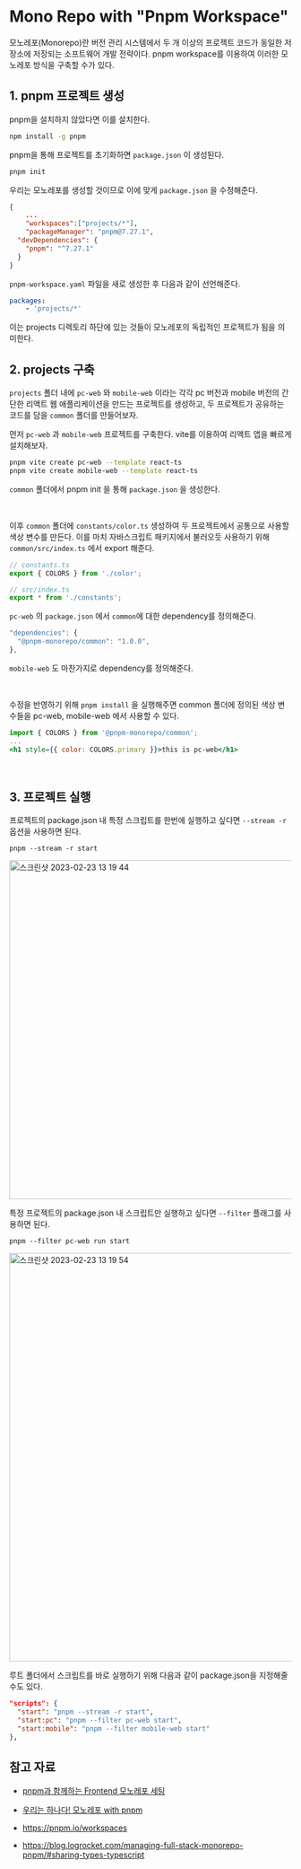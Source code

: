 # Mono Repo with "Pnpm Workspace"

모노레포(Monorepo)란 버전 관리 시스템에서 두 개 이상의 프로젝트 코드가 동일한 저장소에 저장되는 소프트웨어 개발 전략이다. pnpm workspace를 이용하여 이러한 모노레포 방식을 구축할 수가 있다.

## 1. pnpm 프로젝트 생성

pnpm을 설치하지 않았다면 이를 설치한다.

```bash
npm install -g pnpm
```

pnpm을 통해 프로젝트를 초기화하면 `package.json` 이 생성된다.

```bash
pnpm init
```

우리는 모노레포를 생성할 것이므로 이에 맞게 `package.json` 을 수정해준다.

```json
{
	...
	"workspaces":["projects/*"],
	"packageManager": "pnpm@7.27.1",
  "devDependencies": {
    "pnpm": "^7.27.1"
  }
}
```

`pnpm-workspace.yaml` 파일을 새로 생성한 후 다음과 같이 선언해준다.

```yaml
packages:
	- 'projects/*'
```

이는 projects 디렉토리 하단에 있는 것들이 모노레포의 독립적인 프로젝트가 됨을 의미한다.

## 2. projects 구축

`projects` 폴더 내에 `pc-web` 와 `mobile-web` 이라는 각각 pc 버전과 mobile 버전의 간단한 리액트 웹 애플리케이션을 만드는 프로젝트를 생성하고, 두 프로젝트가 공유하는 코드를 담을 `common` 폴더를 만들어보자.

먼저 `pc-web` 과 `mobile-web` 프로젝트를 구축한다. vite를 이용하여 리액트 앱을 빠르게 설치해보자.

```bash
pnpm vite create pc-web --template react-ts
pnpm vite create mobile-web --template react-ts
```

`common` 폴더에서 pnpm init 을 통해 `package.json` 을 생성한다.

<br />

이후 `common` 폴더에 `constants/color.ts` 생성하여 두 프로젝트에서 공통으로 사용할 색상 변수를 만든다. 이를 마치 자바스크립트 패키지에서 불러오듯 사용하기 위해 `common/src/index.ts` 에서 export 해준다.

```js
// constants.ts
export { COLORS } from './color';
```

```js
// src/index.ts
export * from './constants';
```

`pc-web` 의 `package.json` 에서 `common`에 대한 dependency를 정의해준다.

```js
"dependencies": {
  "@pnpm-monorepo/common": "1.0.0",
},
```

`mobile-web` 도 마찬가지로 dependency를 정의해준다.

<br />

수정을 반영하기 위해 `pnpm install` 을 실행해주면 common 폴더에 정의된 색상 변수들을 pc-web, mobile-web 에서 사용할 수 있다.

```jsx
import { COLORS } from '@pnpm-monorepo/common';
...
<h1 style={{ color: COLORS.primary }}>this is pc-web</h1>
```

<br />

## 3. 프로젝트 실행

프로젝트의 package.json 내 특정 스크립트를 한번에 실행하고 싶다면 `--stream -r` 옵션을 사용하면 된다.

```
pnpm --stream -r start
```

<img width="604" alt="스크린샷 2023-02-23 13 19 44" src="https://user-images.githubusercontent.com/67703882/220820581-c02e7365-3617-4b91-a36c-62a99fde2b20.png">

특정 프로젝트의 package.json 내 스크립트만 실행하고 싶다면 `--filter` 플래그를 사용하면 된다.

```
pnpm --filter pc-web run start
```

<img width="728" alt="스크린샷 2023-02-23 13 19 54" src="https://user-images.githubusercontent.com/67703882/220820596-2b4dc073-1b78-445d-9621-087f1f3106e2.png">

루트 폴더에서 스크립트를 바로 실행하기 위해 다음과 같이 package.json을 지정해줄 수도 있다.

```json
"scripts": {
  "start": "pnpm --stream -r start",
  "start:pc": "pnpm --filter pc-web start",
  "start:mobile": "pnpm --filter mobile-web start"
},
```

## 참고 자료

- [pnpm과 함께하는 Frontend 모노레포 세팅](https://jasonkang14.github.io/react/monorepo-with-pnpm)

- [우리는 하나다! 모노레포 with pnpm](https://woowacon.com/ko/2022/detailVideo/26)

- https://pnpm.io/workspaces

- https://blog.logrocket.com/managing-full-stack-monorepo-pnpm/#sharing-types-typescript
